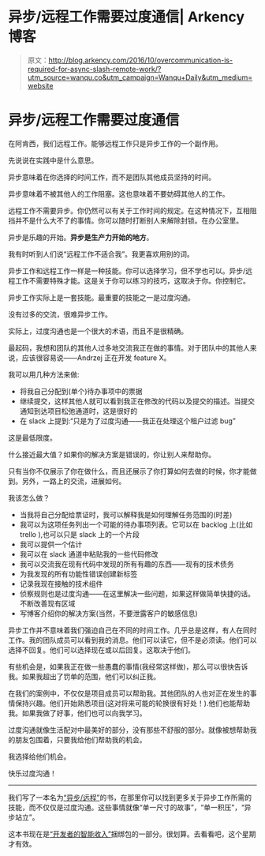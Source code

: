 # 异步/远程工作需要过度通信| Arkency 博客

> 原文：<http://blog.arkency.com/2016/10/overcommunication-is-required-for-async-slash-remote-work/?utm_source=wanqu.co&utm_campaign=Wanqu+Daily&utm_medium=website>

# 异步/远程工作需要过度通信

在阿肯西，我们远程工作。能够远程工作只是异步工作的一个副作用。

先说说在实践中是什么意思。

异步意味着在你选择的时间工作，而不是团队其他成员坚持的时间。

异步意味着不被其他人的工作阻塞。这也意味着不要妨碍其他人的工作。

远程工作不需要异步。你仍然可以有关于工作时间的规定。在这种情况下，互相阻挡并不是什么大不了的事情。你可以随时打断别人来解除封锁。在办公室里。

异步是乐趣的开始。**异步是生产力开始的地方**。

我有时听到人们说“远程工作不适合我”。我更喜欢用别的词。

异步工作和远程工作一样是一种技能。你可以选择学习，但不学也可以。异步/远程工作不需要特殊才能。这是关于你可以练习的技巧，这取决于你。你控制它。

异步工作实际上是一套技能。最重要的技能之一是过度沟通。

没有过多的交流，很难异步工作。

实际上，过度沟通也是一个很大的术语，而且不是很精确。

最起码，我想和团队的其他人过多地交流我正在做的事情。对于团队中的其他人来说，应该很容易说——Andrzej 正在开发 feature X。

我可以用几种方法来做:

*   将我自己分配到(单个)待办事项中的票据
*   继续提交，这样其他人就可以看到我正在修改的代码以及提交的描述。当提交通知到达项目松弛通道时，这是很好的
*   在 slack 上提到:“只是为了过度沟通——我正在处理这个租户过滤 bug”

这是最低限度。

什么接近最大值？如果你的解决方案是错误的，你让别人来帮助你。

只有当你不仅展示了你在做什么，而且还展示了你打算如何去做的时候，你才能做到。另外，一路上的交流，进展如何。

我该怎么做？

*   当我将自己分配给票证时，我可以解释我是如何理解任务范围的(时差)
*   我可以为这项任务列出一个可能的待办事项列表。它可以在 backlog 上(比如 trello ),也可以只是 slack 上的一个片段
*   我可以提供一个估计
*   我可以在 slack 通道中粘贴我的一些代码修改
*   我可以交流我在现有代码中发现的所有有趣的东西——现有的技术债务
*   为我发现的所有功能性错误创建新标签
*   记录我现在接触的技术组件
*   侦察规则也是过度沟通——在这里解决一些问题，如果这样做简单快捷的话。不断改善现有区域
*   写博客介绍你的解决方案(当然，不要泄露客户的敏感信息)

异步工作并不意味着我们强迫自己在不同的时间工作。几乎总是这样，有人在同时工作。我的团队成员可以看到我的消息。他们可以读它，但不是必须读。他们可以选择不回复。他们可以选择现在或以后回复。这取决于他们。

有些机会是，如果我正在做一些愚蠢的事情(我经常这样做)，那么可以很快告诉我。如果我超出了罚单的范围，他们可以纠正我。

在我们的案例中，不仅仅是项目成员可以帮助我。其他团队的人也对正在发生的事情保持兴趣。他们开始熟悉项目(这对将来可能的轮换很有好处！).他们也能帮助我。如果我做了好事，他们也可以向我学习。

过度沟通就像生活配对中最美好的部分，没有那些不舒服的部分。就像被想帮助我的朋友包围着，只要我给他们帮助我的机会。

我选择给他们机会。

快乐过度沟通！

* * *

我们写了一本名为[“异步/远程”](http://blog.arkency.com/async-remote/)的书，在那里你可以找到更多关于异步工作所需的技能，而不仅仅是过度沟通。这些事情就像“单一尺寸的故事”，“单一积压”，“异步站立”。

这本书现在是[“开发者的智能收入”](http://www.smartincomefordevelopers.com)捆绑包的一部分。很划算。去看看吧，这个星期才有效。